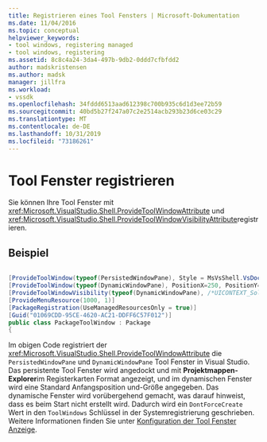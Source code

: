 ```yaml
---
title: Registrieren eines Tool Fensters | Microsoft-Dokumentation
ms.date: 11/04/2016
ms.topic: conceptual
helpviewer_keywords:
- tool windows, registering managed
- tool windows, registering
ms.assetid: 8c8c4a24-3da4-497b-9db2-0ddd7cfbfdd2
author: madskristensen
ms.author: madsk
manager: jillfra
ms.workload:
- vssdk
ms.openlocfilehash: 34fddd6513aad612398c700b935c6d1d3ee72b59
ms.sourcegitcommit: 40bd5b27f247a07c2e2514acb293b23d6ce03c29
ms.translationtype: MT
ms.contentlocale: de-DE
ms.lasthandoff: 10/31/2019
ms.locfileid: "73186261"
---
```

# <a name="register-a-tool-window"></a>Tool Fenster registrieren
Sie können Ihre Tool Fenster mit <xref:Microsoft.VisualStudio.Shell.ProvideToolWindowAttribute> und <xref:Microsoft.VisualStudio.Shell.ProvideToolWindowVisibilityAttribute>registrieren.

## <a name="example"></a>Beispiel

```csharp

[ProvideToolWindow(typeof(PersistedWindowPane), Style = MsVsShell.VsDockStyle.Tabbed, Window = "3ae79031-e1bc-11d0-8f78-00a0c9110057")]
[ProvideToolWindow(typeof(DynamicWindowPane), PositionX=250, PositionY=250, Width=160, Height=180, Transient=true)]
[ProvideToolWindowVisibility(typeof(DynamicWindowPane), /*UICONTEXT_SolutionExists*/"f1536ef8-92ec-443c-9ed7-fdadf150da82")]
[ProvideMenuResource(1000, 1)]
[PackageRegistration(UseManagedResourcesOnly = true)]
[Guid("01069CDD-95CE-4620-AC21-DDFF6C57F012")]
public class PackageToolWindow : Package
{
```

 Im obigen Code registriert der <xref:Microsoft.VisualStudio.Shell.ProvideToolWindowAttribute> die `PersistedWindowPane` und `DynamicWindowPane` Tool Fenster in Visual Studio. Das persistente Tool Fenster wird angedockt und mit **Projektmappen-Explorer**im Registerkarten Format angezeigt, und im dynamischen Fenster wird eine Standard Anfangsposition und-Größe angegeben. Das dynamische Fenster wird vorübergehend gemacht, was darauf hinweist, dass es beim Start nicht erstellt wird. Dadurch wird ein `DontForceCreate` Wert in den `ToolWindows` Schlüssel in der Systemregistrierung geschrieben. Weitere Informationen finden Sie unter [Konfiguration der Tool Fenster Anzeige](/visualstudio/extensibility/tool-window-display-configuration?view=vs-2015).
